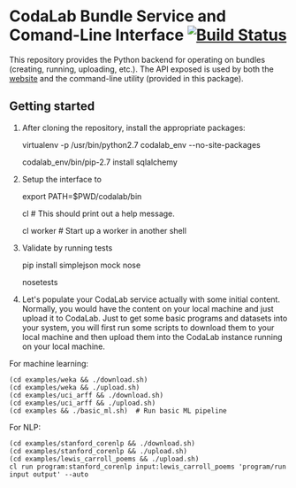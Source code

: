 # CodaLab Bundle Service and Comand-Line Interface [![Build Status](https://travis-ci.org/codalab/codalab-cli.png?branch=master)](https://travis-ci.org/codalab/codalab-cli)

This repository provides the Python backend for operating on bundles (creating,
running, uploading, etc.).  The API exposed is used by both the
[website](https://github.com/codalab/codalab) and the command-line utility
(provided in this package).

## Getting started

1. After cloning the repository, install the appropriate packages:

    virtualenv -p /usr/bin/python2.7 codalab_env --no-site-packages

    codalab_env/bin/pip-2.7 install sqlalchemy

2. Setup the interface to 

    export PATH=$PWD/codalab/bin

    cl  # This should print out a help message.

    cl worker  # Start up a worker in another shell

3. Validate by running tests

    pip install simplejson mock nose
    
    nosetests

4. Let's populate your CodaLab service actually with some initial content.
Normally, you would have the content on your local machine and just upload it
to CodaLab.  Just to get some basic programs and datasets into your system, you
will first run some scripts to download them to your local machine and then
upload them into the CodaLab instance running on your local machine.

For machine learning:

    (cd examples/weka && ./download.sh)
    (cd examples/weka && ./upload.sh)
    (cd examples/uci_arff && ./download.sh)
    (cd examples/uci_arff && ./upload.sh)
    (cd examples && ./basic_ml.sh)  # Run basic ML pipeline

For NLP:

    (cd examples/stanford_corenlp && ./download.sh)
    (cd examples/stanford_corenlp && ./upload.sh)
    (cd examples/lewis_carroll_poems && ./upload.sh)
    cl run program:stanford_corenlp input:lewis_carroll_poems 'program/run input output' --auto
